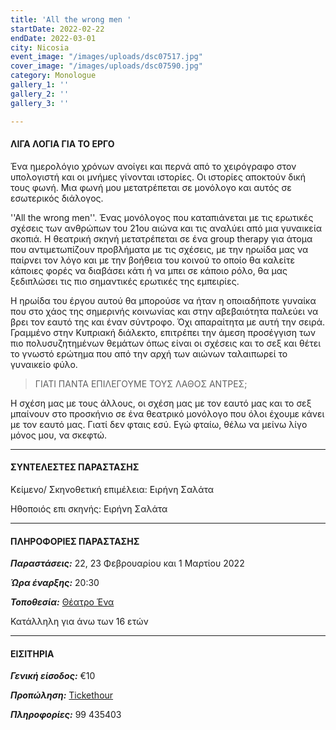 ```yaml
---
title: 'All the wrong men '
startDate: 2022-02-22
endDate: 2022-03-01
city: Nicosia
event_image: "/images/uploads/dsc07517.jpg"
cover_image: "/images/uploads/dsc07590.jpg"
category: Monologue
gallery_1: ''
gallery_2: ''
gallery_3: ''

---
```

#### ΛΙΓΑ ΛΟΓΙΑ ΓΙΑ ΤΟ ΕΡΓΟ

Ένα ημερολόγιο χρόνων ανοίγει και περνά από το χειρόγραφο στον υπολογιστή και οι μνήμες γίνονται ιστορίες. Οι ιστορίες αποκτούν δική τους φωνή. Μια φωνή μου μετατρέπεται σε μονόλογο και αυτός σε εσωτερικός διάλογος.

''All the wrong men''. Ένας μονόλογος που καταπιάνεται με τις ερωτικές σχέσεις των ανθρώπων του 21ου αιώνα και τις αναλύει από μια γυναικεία σκοπιά. Η θεατρική σκηνή μετατρέπεται σε ένα group therapy για άτομα που αντιμετωπίζουν προβλήματα με τις σχέσεις, με την ηρωίδα μας να παίρνει τον λόγο και με την βοήθεια του κοινού το οποίο θα καλείτε κάποιες φορές να διαβάσει κάτι ή να μπει σε κάποιο ρόλο, θα μας ξεδιπλώσει τις πιο σημαντικές ερωτικές της εμπειρίες.

Η ηρωίδα του έργου αυτού θα μπορούσε να ήταν η οποιαδήποτε γυναίκα που στο χάος της σημερινής κοινωνίας και στην αβεβαιότητα παλεύει να βρει τον εαυτό της και έναν σύντροφο. Όχι απαραίτητα με αυτή την σειρά. Γραμμένο στην Κυπριακή διάλεκτο, επιτρέπει την άμεση προσέγγιση των πιο πολυσυζητημένων θεμάτων όπως είναι οι σχέσεις και το σεξ και θέτει το γνωστό ερώτημα που από την αρχή των αιώνων ταλαιπωρεί το γυναικείο φύλο.

> ΓΙΑΤΙ ΠΑΝΤΑ ΕΠΙΛΕΓΟΥΜΕ ΤΟΥΣ ΛΑΘΟΣ ΑΝΤΡΕΣ;

Η σχέση μας με τους άλλους, οι σχέση μας με τον εαυτό μας και το σεξ μπαίνουν στο προσκήνιο σε ένα θεατρικό μονόλογο που όλοι έχουμε κάνει με τον εαυτό μας. Γιατί δεν φταις εσύ. Εγώ φταίω, θέλω να μείνω λίγο μόνος μου, να σκεφτώ.

***

#### ΣΥΝΤΕΛΕΣΤΕΣ ΠΑΡΑΣΤΑΣΗΣ

Κείμενο/ Σκηνοθετική επιμέλεια: Ειρήνη Σαλάτα

Ηθοποιός επι σκηνής: Ειρήνη Σαλάτα

***

#### ΠΛΗΡΟΦΟΡΙΕΣ ΠΑΡΑΣΤΑΣΗΣ

**_Παραστάσεις:_** 22, 23 Φεβρουαρίου και 1 Μαρτίου 2022

**_Ώρα έναρξης:_** 20:30

**_Τοποθεσία:_** [Θέατρο Ένα](https://www.google.com/maps/place/%CE%98%CE%AD%CE%B1%CF%84%CF%81%CE%BF+%CE%88%CE%BD%CE%B1/@35.1748349,33.3689687,17z/data=!3m1!4b1!4m5!3m4!1s0x14de17d610346927:0x63d4f1251d13c850!8m2!3d35.1748349!4d33.3711574 "https://www.google.com/maps/place/%CE%98%CE%AD%CE%B1%CF%84%CF%81%CE%BF+%CE%88%CE%BD%CE%B1/@35.1748349,33.3689687,17z/data=!3m1!4b1!4m5!3m4!1s0x14de17d610346927:0x63d4f1251d13c850!8m2!3d35.1748349!4d33.3711574")

Κατάλληλη για άνω των 16 ετών

***

#### ΕΙΣΙΤΗΡΙΑ

**_Γενική είσοδος:_** €10

**_Προπώληση:_** [Tickethour](https://shop.tickethour.com/ticketmaster_se_3726.html "https://shop.tickethour.com/ticketmaster_se_3726.html")

**_Πληροφορίες:_** 99 435403